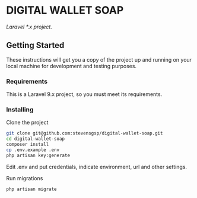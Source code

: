 # DIGITAL WALLET SOAP

_Laravel *.x project._

## Getting Started

These instructions will get you a copy of the project up and running on your local machine for development and testing purposes.

### Requirements

This is a Laravel 9.x project, so you must meet its requirements.

### Installing

Clone the project

```bash
git clone git@github.com:stevensgsp/digital-wallet-soap.git
cd digital-wallet-soap
composer install
cp .env.example .env
php artisan key:generate
```

Edit .env and put credentials, indicate environment, url and other settings.

Run migrations

```bash
php artisan migrate
```
